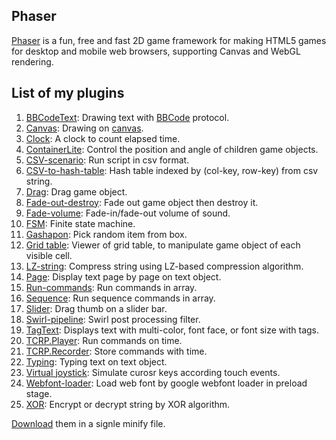 ## Phaser 

[Phaser](http://phaser.io/) is a fun, free and fast 2D game framework for making HTML5 games for desktop and mobile web browsers, supporting Canvas and WebGL rendering.

## List of my plugins

1. [BBCodeText](bbcodetext.md): Drawing text with [BBCode](https://en.wikipedia.org/wiki/BBCode) protocol.
1. [Canvas](canvas.md): Drawing on [canvas](https://www.w3schools.com/html/html5_canvas.asp).
1. [Clock](clock.md): A clock to count elapsed time.
1. [ContainerLite](containerlite.md): Control the position and angle of children game objects.
1. [CSV-scenario](csvscenario.md): Run script in csv format.
1. [CSV-to-hash-table](csvtohashtable.md): Hash table indexed by (col-key, row-key) from csv string.
1. [Drag](drag.md): Drag game object.
1. [Fade-out-destroy](fadeoutdestroy.md): Fade out game object then destroy it.
1. [Fade-volume](fadevolume.md): Fade-in/fade-out volume of sound.
1. [FSM](fsm.md): Finite state machine.
1. [Gashapon](gashapon.md): Pick random item from box.
1. [Grid table](gridtable.md): Viewer of grid table, to manipulate game object of each visible cell.
1. [LZ-string](lzstring.md): Compress string using LZ-based compression algorithm.
1. [Page](textpage.md): Display text page by page on text object.
1. [Run-commands](runcommands.md): Run commands in array.
1. [Sequence](sequence.md): Run sequence commands in array.
1. [Slider](slider.md): Drag thumb on a slider bar.
1. [Swirl-pipeline](swirlpipeline.md): Swirl post processing filter.
1. [TagText](tagtext.md): Displays text with multi-color, font face, or font size with tags.
1. [TCRP.Player](tcrpplayerplugin.md): Run commands on time.
1. [TCRP.Recorder](tcrpplayerplugin.md): Store commands with time.
1. [Typing](texttyping.md): Typing text on text object.
1. [Virtual joystick](virtualjoystick.md): Simulate curosr keys according touch events.
1. [Webfont-loader](webfontloader.md): Load web font by google webfont loader in preload stage.
1. [XOR](xor.md): Encrypt or decrypt string by XOR algorithm.

[Download](https://github.com/rexrainbow/phaser3-rex-notes/blob/master/plugins/dist/rexplugins.min.js) them in a signle minify file.